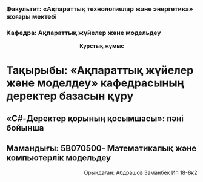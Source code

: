 
### Факультет: «Ақпараттық технологиялар және энергетика» жоғары мектебі
### Кафедра: Ақпараттық жүйелер және модельдеу

<p align="center">
<b>Курстық жұмыс</b>
</p>

# Тақырыбы: «Ақпараттық жүйелер және моделдеу» кафедрасының деректер базасын құру
      

## «C#-Деректер қорының  қосымшасы»: пәні бойынша    
## Мамандығы: 5В070500- Математикалық  және  компьютерлік модельдеу


<p align="right">
Орындаған: Абдрашов Заманбек Ип 18-8к2
</p>

